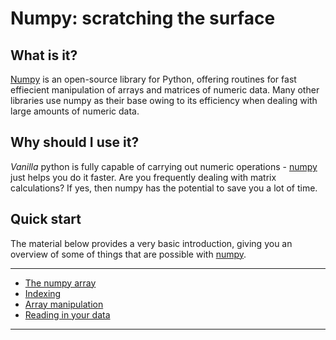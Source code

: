 ---
---

# Numpy: scratching the surface

## What is it?

[Numpy](http://www.numpy.org/) is an open-source library for Python, offering routines for fast effiecient manipulation of arrays and matrices of numeric data. Many other libraries use numpy as their base owing to its efficiency when dealing with large amounts of numeric data.

## Why should I use it?

*Vanilla* python is fully capable of carrying out numeric operations - [numpy](http://www.numpy.org/) just helps you do it faster. Are you frequently dealing with matrix calculations? If yes, then numpy has the potential to save you a lot of time.

## Quick start

The material below provides a very basic introduction, giving you an overview of some of things that are possible with [numpy](http://www.numpy.org/).

***

* [The numpy array](numpy_array)
* [Indexing](numpy_indexing)
* [Array manipulation](numpy_maniupulation)
* [Reading in your data](numpy_io)

***


